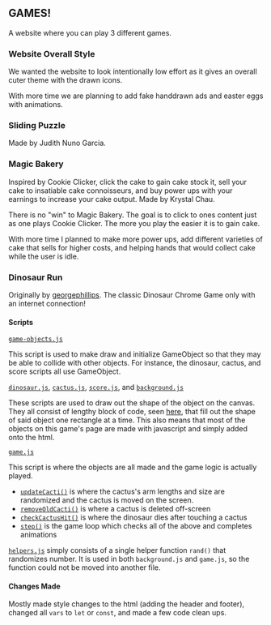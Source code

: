 ## GAMES!
A website where you can play 3 different games.

### Website Overall Style
We wanted the website to look intentionally low effort as it gives an overall cuter theme with the drawn icons.

With more time we are planning to add fake handdrawn ads and easter eggs with animations.

### Sliding Puzzle
Made by Judith Nuno Garcia.

### Magic Bakery
Inspired by Cookie Clicker, click the cake to gain cake stock it, sell your cake to insatiable cake connoisseurs, and buy power ups with your earnings to increase your cake output.
Made by Krystal Chau.

There is no "win" to Magic Bakery. The goal is to click to ones content just as one plays Cookie Clicker. The more you play the easier it is to gain cake.

With more time I planned to make more power ups, add different varieties of cake that sells for higher costs, and helping hands that would collect cake while the user is idle.

### Dinosaur Run
Originally by [georgephillips](https://github.com/CloudCannon/Dinosaur-Chrome-Game).
The classic Dinosaur Chrome Game only with an internet connection!

#### Scripts

[`game-objects.js`](https://github.com/CloudCannon/Dinosaur-Chrome-Game/blob/master/js/objects/game-object.js)

This script is used to make draw and initialize GameObject so that they may be able to collide with other objects. For instance, the dinosaur, cactus, and score scripts all use GameObject.

[`dinosaur.js`](https://github.com/CloudCannon/Dinosaur-Chrome-Game/blob/master/js/objects/dinosaur.js), [`cactus.js`](https://github.com/CloudCannon/Dinosaur-Chrome-Game/blob/master/js/objects/cactus.js), [`score.js`](https://github.com/CloudCannon/Dinosaur-Chrome-Game/blob/master/js/objects/score.js), and [`background.js`](https://github.com/CloudCannon/Dinosaur-Chrome-Game/blob/master/js/objects/background.js)

These scripts are used to draw out the shape of the object on the canvas. They all consist of lengthy block of code, seen [here](https://github.com/CloudCannon/Dinosaur-Chrome-Game/blob/84972abdfab8d913bd173fa4304782847bea4673/js/objects/dinosaur.js#L71), that fill out the shape of said object one rectangle at a time. This also means that most of the objects on this game's page are made with javascript and simply added onto the html.

[`game.js`](https://github.com/CloudCannon/Dinosaur-Chrome-Game/blob/master/js/game.js)

This script is where the objects are all made and the game logic is actually played. 
- [`updateCacti()`](https://github.com/CloudCannon/Dinosaur-Chrome-Game/blob/84972abdfab8d913bd173fa4304782847bea4673/js/game.js#L66) is where the cactus's arm lengths and size are randomized and the cactus is moved on the screen.
- [`removeOldCacti()`](https://github.com/CloudCannon/Dinosaur-Chrome-Game/blob/84972abdfab8d913bd173fa4304782847bea4673/js/game.js#L88) is where a cactus is deleted off-screen
- [`checkCactusHit()`](https://github.com/CloudCannon/Dinosaur-Chrome-Game/blob/84972abdfab8d913bd173fa4304782847bea4673/js/game.js#L113) is where the dinosaur dies after touching a cactus
- [`step()`](https://github.com/CloudCannon/Dinosaur-Chrome-Game/blob/84972abdfab8d913bd173fa4304782847bea4673/js/game.js#L128) is the game loop which checks all of the above and completes animations

[`helpers.js`](https://github.com/CloudCannon/Dinosaur-Chrome-Game/blob/master/js/helpers.js) simply consists of a single helper function `rand()` that randomizes number. It is used in both `background.js` and `game.js`, so the function could not be moved into another file.

#### Changes Made
Mostly made style changes to the html (adding the header and footer), changed all `vars` to `let` or `const`, and made a few code clean ups. 




